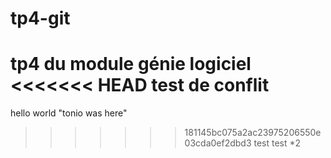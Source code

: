 # tp4-git
tp4 du module génie logiciel
<<<<<<< HEAD
test de conflit
=======
hello world
"tonio was here" 
>>>>>>> 181145bc075a2ac23975206550e03cda0ef2dbd3
test
test *2
